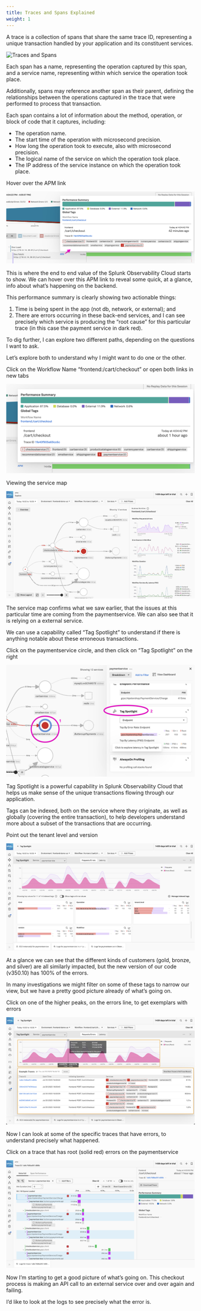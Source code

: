 ```yaml
---
title: Traces and Spans Explained
weight: 1
---
```


A trace is a collection of spans that share the same trace ID, representing a unique transaction handled by your application and its constituent services.

![Traces and Spans](../images/trace-spans.png?width=40vw)

Each span has a name, representing the operation captured by this span, and a service name, representing within which service the operation took place.

Additionally, spans may reference another span as their parent, defining the relationships between the operations captured in the trace that were performed to process that transaction.

Each span contains a lot of information about the method, operation, or block of code that it captures, including:

* The operation name.
* The start time of the operation with microsecond precision.
* How long the operation took to execute, also with microsecond precision.
* The logical name of the service on which the operation took place.
* The IP address of the service instance on which the operation took place.

Hover over the APM link

![APM link preview](../images/trace-preview.png)

This is where the end to end value of the Splunk Observability Cloud starts to show. We can hover over this APM link to reveal some quick, at a glance, info about what’s happening on the backend.

This performance summary is clearly showing two actionable things:

1. Time is being spent in the app (not db, network, or external); and
1. There are errors occurring in these back-end services, and I can see precisely which service is producing the “root cause” for this particular trace (in this case the payment service in dark red).

To dig further, I can explore two different paths, depending on the questions I want to ask.

Let’s explore both to understand why I might want to do one or the other.

Click on the Workflow Name “frontend:/cart/checkout” or open both links in new tabs

![Workflow link to APM](../images/preview-workflow.png)

Viewing the service map

![APM service map with largest errors shown on paymentservice bubble](../images/map.png)

The service map confirms what we saw earlier, that the issues at this particular time are coming from the paymentservice. We can also see that it is relying on a external service.

We can use a capability called “Tag Spotlight” to understand if there is anything notable about these erroneous transactions.

Click on the paymentservice circle, and then click on “Tag Spotlight” on the right

![Service map with paymentservice selected and Tag Spotlight link](../images/paymentservice.png)

Tag Spotlight is a powerful capability in Splunk Observability Cloud that helps us make sense of the unique transactions flowing through our application.

Tags can be indexed, both on the service where they originate, as well as globally (covering the entire transaction), to help developers understand more about a subset of the transactions that are occurring.

Point out the tenant level and version

![Tenant level and version tags showing relevant requests and errors](../images/tags.png)

At a glance we can see that the different kinds of customers (gold, bronze, and silver) are all similarly impacted, but the new version of our code (v350.10) has 100% of the errors.

In many investigations we might filter on some of these tags to narrow our view, but we have a pretty good picture already of what’s going on.

Click on one of the higher peaks, on the errors line, to get exemplars with errors

![Example traces with relevant errors](../images/examples.png)

Now I can look at some of the specific traces that have errors, to understand precisely what happened.

Click on a trace that has root (solid red) errors on the paymentservice

![Trace detail showing multiple paymentservice requests with errors](../images/trace.png)

Now I’m starting to get a good picture of what’s going on. This checkout process is making an API call to an external service over and over again and failing.

I’d like to look at the logs to see precisely what the error is.
